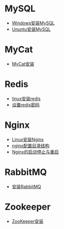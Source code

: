 # MySQL
- <a href="../../pages/软件安装/Windows安装MySQL.md">Windows安装MySQL</a>
- <a href="../../pages/软件安装/Ununtu安装MySQL.md">Ununtu安装MySQL</a>

# MyCat
- <a href="../../pages/软件安装/MyCat安装.md">MyCat安装</a>

# Redis
- <a href="../../pages/软件安装/linux安装redis.md">linux安装redis</a>
- <a href="../../pages/软件安装/设置redis密码.md">设置redis密码</a>

# Nginx
- <a href="../../pages/软件安装/Linux安装Nginx.md">Linux安装Nginx</a>
- <a href="../../pages/软件安装/nginx配置目录结构.md">nginx配置目录结构</a>
- <a href="../../pages/软件安装/Nginx的启动停止与重启.md">Nginx的启动停止与重启</a>

# RabbitMQ
- <a href="../../pages/软件安装/安装RabbitMQ.md">安装RabbitMQ</a>

# Zookeeper
- <a href="../../pages/软件安装/ZooKeeper安装.md">ZooKeeper安装</a>
